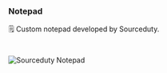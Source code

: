 ### Notepad

🗒️ Custom notepad developed by Sourceduty.

#
![Sourceduty Notepad](https://github.com/sourceduty/Notepad/assets/123030236/764a8833-0658-43f0-90eb-cb786f433644)
#
